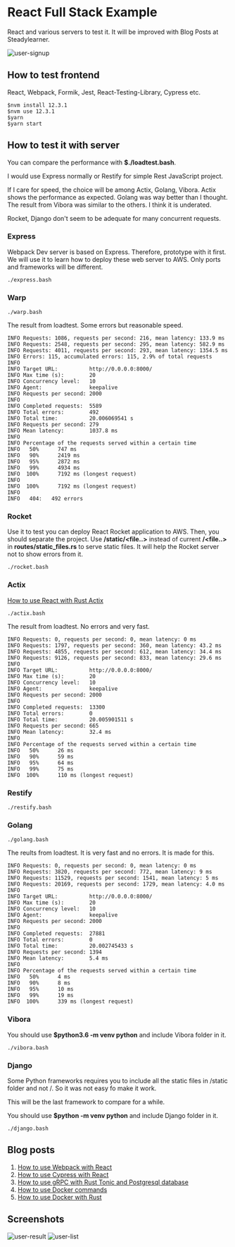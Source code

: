 [How to use React with Rust Actix]: https://www.steadylearner.com/blog/read/How-to-use-React-with-Rust-Actix
[How to use Docker commands]: https://www.steadylearner.com/blog/read/How-to-use-Docker-commands
[How to use Docker with Rust]: https://www.steadylearner.com/blog/read/How-to-use-Docker-with-Rust

# React Full Stack Example

React and various servers to test it. It will be improved with Blog Posts at Steadylearner.

![user-signup](/src/images/screenshot/user-signup.png)

## How to test frontend

React, Webpack, Formik, Jest, React-Testing-Library, Cypress etc.

```console
$nvm install 12.3.1
$nvm use 12.3.1
$yarn
$yarn start
```

## How to test it with server

You can compare the performance with **$./loadtest.bash**.

I would use Express normally or Restify for simple Rest JavaScript project.

If I care for speed, the choice will be among Actix, Golang, Vibora. Actix shows the performance as expected. Golang was way better than I thought. The result from Vibora was similar to the others. I think it is underated.

Rocket, Django don't seem to be adequate for many concurrent requests.

### Express

Webpack Dev server is based on Express. Therefore, prototype with it first. We will use it to learn how to deploy these web server to AWS. Only ports and frameworks will be different.

```console
./express.bash
```

### Warp

```console
./warp.bash
```

The result from loadtest. Some errors but reasonable speed.

```console
INFO Requests: 1086, requests per second: 216, mean latency: 133.9 ms
INFO Requests: 2548, requests per second: 295, mean latency: 582.9 ms
INFO Requests: 4011, requests per second: 293, mean latency: 1354.5 ms
INFO Errors: 115, accumulated errors: 115, 2.9% of total requests
INFO
INFO Target URL:          http://0.0.0.0:8000/
INFO Max time (s):        20
INFO Concurrency level:   10
INFO Agent:               keepalive
INFO Requests per second: 2000
INFO
INFO Completed requests:  5589
INFO Total errors:        492
INFO Total time:          20.006069541 s
INFO Requests per second: 279
INFO Mean latency:        1037.8 ms
INFO
INFO Percentage of the requests served within a certain time
INFO   50%      747 ms
INFO   90%      2419 ms
INFO   95%      2872 ms
INFO   99%      4934 ms
INFO  100%      7192 ms (longest request)
INFO
INFO  100%      7192 ms (longest request)
INFO
INFO   404:   492 errors
```

### Rocket

Use it to test you can deploy React Rocket application to AWS. Then, you should separate the project. Use **/static/<file..>** instead of current **/<file..>** in **routes/static_files.rs** to serve static files. It will help the Rocket server not to show errors from it.

```console
./rocket.bash
```

### Actix

[How to use React with Rust Actix]

```console
./actix.bash
```

The result from loadtest. No errors and very fast.

```console
INFO Requests: 0, requests per second: 0, mean latency: 0 ms
INFO Requests: 1797, requests per second: 360, mean latency: 43.2 ms
INFO Requests: 4855, requests per second: 612, mean latency: 34.4 ms
INFO Requests: 9126, requests per second: 833, mean latency: 29.6 ms
INFO
INFO Target URL:          http://0.0.0.0:8000/
INFO Max time (s):        20
INFO Concurrency level:   10
INFO Agent:               keepalive
INFO Requests per second: 2000
INFO
INFO Completed requests:  13300
INFO Total errors:        0
INFO Total time:          20.005901511 s
INFO Requests per second: 665
INFO Mean latency:        32.4 ms
INFO
INFO Percentage of the requests served within a certain time
INFO   50%      26 ms
INFO   90%      59 ms
INFO   95%      64 ms
INFO   99%      75 ms
INFO  100%      110 ms (longest request)
```

### Restify

```console
./restify.bash
```

### Golang

```console
./golang.bash
```

The reults from loadtest. It is very fast and no errors. It is made for this.

```console
INFO Requests: 0, requests per second: 0, mean latency: 0 ms
INFO Requests: 3820, requests per second: 772, mean latency: 9 ms
INFO Requests: 11529, requests per second: 1541, mean latency: 5 ms
INFO Requests: 20169, requests per second: 1729, mean latency: 4.0 ms
INFO 
INFO Target URL:          http://0.0.0.0:8000/
INFO Max time (s):        20
INFO Concurrency level:   10
INFO Agent:               keepalive
INFO Requests per second: 2000
INFO 
INFO Completed requests:  27881
INFO Total errors:        0
INFO Total time:          20.002745433 s
INFO Requests per second: 1394
INFO Mean latency:        5.4 ms
INFO 
INFO Percentage of the requests served within a certain time
INFO   50%      4 ms
INFO   90%      8 ms
INFO   95%      10 ms
INFO   99%      19 ms
INFO  100%      339 ms (longest request)
```


### Vibora

You should use **$python3.6 -m venv python** and include Vibora folder in it.

```console
./vibora.bash
```

### Django

Some Python frameworks requires you to include all the static files in /static folder and not /. So it was not easy fo make it work.

This will be the last framework to compare for a while.

You should use **$python -m venv python** and include Django folder in it.

```console
./django.bash
```

## Blog posts

1. [How to use Webpack with React](https://www.steadylearner.com/blog/read/How-to-use-Webpack-with-React)
2. [How to use Cypress with React](https://www.steadylearner.com/blog/read/How-to-use-Cypress-with-React)
3. [How to use gRPC with Rust Tonic and Postgresql database](https://www.steadylearner.com/blog/read/How-to-use-gRPC-with-Rust-Tonic-and-Postgresql-database)
4. [How to use Docker commands]
5. [How to use Docker with Rust]

## Screenshots

![user-result](/src/images/screenshot/user-result.png)
![user-list](/src/images/screenshot/user-list.png)
